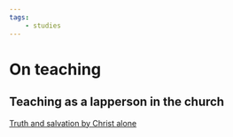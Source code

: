 ```yaml
---
tags:
    - studies
---
```


# On teaching

## Teaching as a lapperson in the church

[Truth and salvation by Christ alone](https://www.neverthirsty.org/bible-qa/qa-archives/question/is-a-layperson-accountable-to-god-for-false-teaching-in-his-church/)